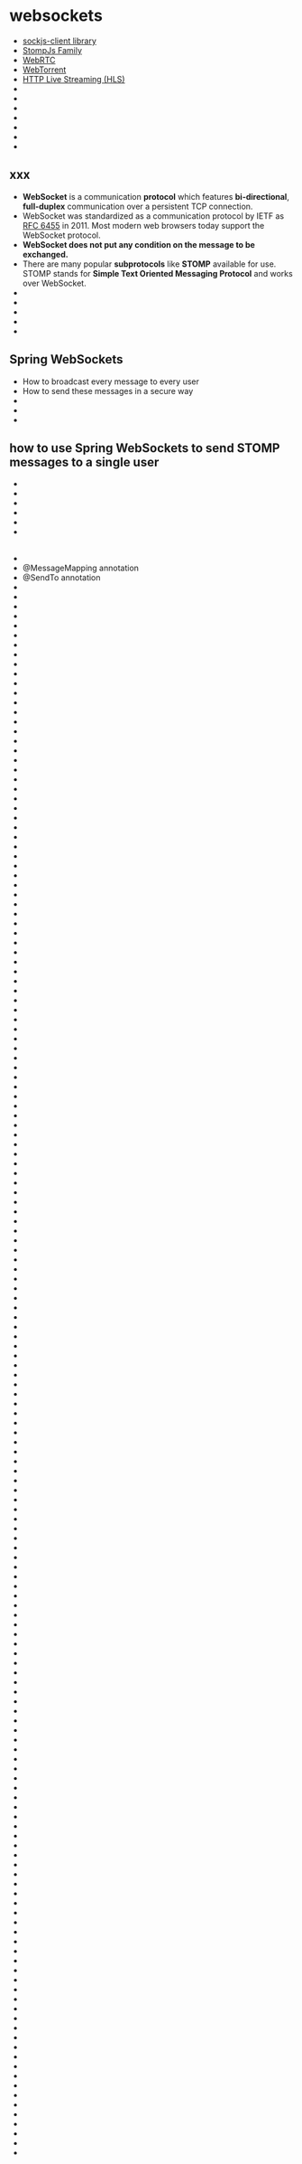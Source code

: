 # websockets

- [sockjs-client library](https://github.com/sockjs/sockjs-client)
- [StompJs Family](https://stomp-js.github.io/)
- [WebRTC](https://webrtc.org/)
- [WebTorrent](https://webtorrent.io/)
- [HTTP Live Streaming (HLS)]()
- []()
- []()
- []()
- []()
- []()
- []()
- []()

## xxx
 
- **WebSocket** is a communication **protocol** which features **bi-directional**, **full-duplex** communication over a persistent TCP connection.
- WebSocket was standardized as a communication protocol by IETF as [RFC 6455](https://datatracker.ietf.org/doc/html/rfc6455) in 2011. Most modern web browsers today support the WebSocket protocol.
- **WebSocket does not put any condition on the message to be exchanged.** 
- There are many popular **subprotocols** like **STOMP** available for use. STOMP stands for **Simple Text Oriented Messaging Protocol** and works over WebSocket. 
- 
- 
- 
- 
-

## Spring WebSockets

- How to broadcast every message to every user
- How to send these messages in a secure way
- 
-
- 

## how to use Spring WebSockets to send STOMP messages to a single user

- 
-
- 
-
- 
-

## 
- 
- @MessageMapping annotation
- @SendTo annotation
- 
- 
- 
- 
-
- 
-
- 
- 
- 
- 
- 
-
- 
-
- 
- 
- 
- 
- 
-
- 
-
- 
- 
- 
- 
- 
-
- 
-
- 
- 
- 
- 
- 
-
- 
-
- 
- 
- 
- 
- 
-
- 
-
- 
- 
- 
- 
- 
-
- 
-
- 
- 
- 
- 
- 
-
- 
-
- 
- 
- 
- 
- 
-
- 
-
- 
- 
- 
- 
- 
-
- 
-
- 
- 
- 
- 
- 
-
- 
-
- 
- 
- 
- 
- 
-
- 
-
- 
- 
-
- 
-
- 
- 
- 
- 
- 
-
- 
-
- 
- 
- 
- 
- 
-
- 
-
- 
- 
- 
- 
- 
-
- 
-
- 
- 
- 
- 
- 
-
- 
-
- 
- 
- 
- 
- 
-
- 
-
- 
- 
- 
- 
- 
-
- 
-
- 
- 
- 
- 
- 
-
- 
-
- 
- 
- 
- 
- 
-
- 
-


















